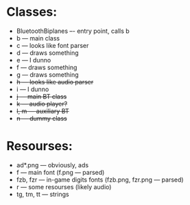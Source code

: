 # Classes:
* BluetoothBiplanes –- entry point, calls b
* b — main class
* c — looks like font parser
* d — draws something
* e — I dunno
* f — draws something
* g — draws something
* ~~h — looks like audio parser~~
* i — I dunno
* ~~j — main BT class~~
* ~~k — audio player?~~
* ~~l, m — auxiliary BT~~
* ~~n — dummy class~~

# Resourses:
* ad*.png — obviously, ads
* f — main font (f.png — parsed)
* fzb, fzr — in-game digits fonts (fzb.png, fzr.png — parsed)
* r — some resourses (likely audio)
* tg, tm, tt — strings
